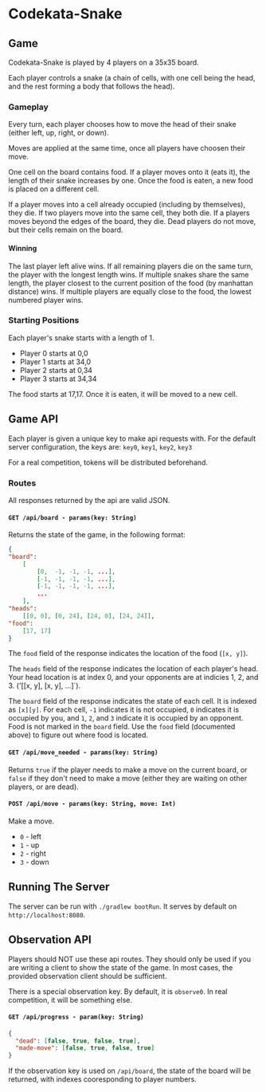 # Codekata-Snake

## Game 
Codekata-Snake is played by 4 players on a 35x35 board.

Each player controls a snake (a chain of cells, with one cell being the head, and the rest forming a body that follows the head).

### Gameplay
Every turn, each player chooses how to move the head of their snake (either left, up, right, or down).

Moves are applied at the same time, once all players have choosen their move.

One cell on the board contains food. If a player moves onto it (eats it), the length of their snake increases by one. Once the food is eaten, a new food is placed on a different cell.

If a player moves into a cell already occupied (including by themselves), they die. If two players move into the same cell, they both die. If a players moves beyond the edges of the board, they die. Dead players do not move, but their cells remain on the board.

#### Winning
The last player left alive wins. If all remaining players die on the same turn, the player with the longest length wins. If multiple snakes share the same length, the player closest to the current position of the food (by manhattan distance) wins. If multiple players are equally close to the food, the lowest numbered player wins.

### Starting Positions
Each player's snake starts with a length of 1.

- Player 0 starts at 0,0
- Player 1 starts at 34,0
- Player 2 starts at 0,34
- Player 3 starts at 34,34

The food starts at 17,17. Once it is eaten, it will be moved to a new cell.

## Game API

Each player is given a unique key to make api requests with. For the default server configuration, the keys are:
`key0`, `key1`, `key2`, `key3`

For a real competition, tokens will be distributed beforehand.

### Routes

All responses returned by the api are valid JSON.

#### `GET /api/board - params(key: String)`
Returns the state of the game, in the following format:
```json
{ 
"board":
    [
        [0,  -1, -1, -1, ...],
        [-1, -1, -1, -1, ...],
        [-1, -1, -1, -1, ...],
        ...
    ],
"heads":
    [[0, 0], [0, 24], [24, 0], [24, 24]],
"food":
    [17, 17]
}
```

The `food` field of the response indicates the location of the food (`[x, y]`).

The `heads` field of the response indicates the location of each player's head. Your head location is at index 0, and your opponents are at indicies 1, 2, and 3. ('[[x, y], [x, y], ...]`).

The `board` field of the response indicates the state of each cell. It is indexed as `[x][y]`. For each cell, `-1` indicates it is not occupied, `0` indicates it is occupied by you, and `1`, `2`, and `3` indicate it is occupied by an opponent. Food is not marked in the `board` field. Use the `food` field (documented above) to figure out where food is located.

#### `GET /api/move_needed - params(key: String)` 
Returns `true` if the player needs to make a move on the current board, or `false` if they don't need to make a move (either they are waiting on other players, or are dead).

#### `POST /api/move - params(key: String, move: Int)`
Make a move.
- `0` - left
- `1` - up
- `2` - right
- `3` - down

## Running The Server
The server can be run with `./gradlew bootRun`. It serves by default on `http://localhost:8080`.

## Observation API

Players should NOT use these api routes. They should only be used if you are writing a client to show the state of the game. In most cases, the provided observation client should be sufficient.

There is a special observation key. By default, it is `observe0`. In real competition, it will be something else.

#### `GET /api/progress - param(key: String)`
```json
{
  "dead": [false, true, false, true],
  "made-move": [false, true, false, true]
}
```

If the observation key is used on `/api/board`, the state of the board will be returned, with indexes cooresponding to player numbers.